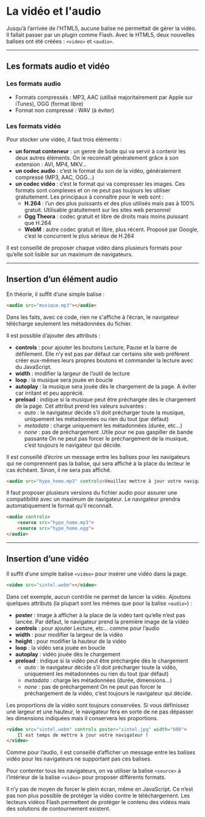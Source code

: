 # La vidéo et l'audio
Jusqu’à l’arrivée de l’HTML5, aucune balise ne permettait de gérer la vidéo. Il fallait passer par un plugin comme Flash. Avec le HTML5, deux nouvelles balises ont été créées : `<video>` et `<audio>`.

----

## Les formats audio et vidéo

### Les formats audio
- Formats compressés : MP3, AAC (utilisé majoritairement par Apple sur iTunes), OGG (format libre)
- Format non compressé : WAV (à éviter)

### Les formats vidéo
Pour stocker une vidéo, il faut trois éléments :
- **un format conteneur** : un genre de boite qui va servir à contenir les deux autres éléments. On le reconnaît généralement grâce à son extension : AVI, MP4, MKV…
- **un codec audio** : c’est le format du son de la vidéo, généralement compressé (MP3, AAC, OGG…)
- **un codec vidéo** : c’est le format qui va compresser les images. Ces formats sont complexes et on ne peut pas toujours les utiliser gratuitement. Les principaux à connaître pour le web sont :
  - **H.264** : l’un des plus puissants et des plus utilisés mais pas à 100% gratuit. Utilisable gratuitement sur les sites web personnel
  - **Ogg Theora** : codec gratuit et libre de droits mais moins puissant que H.264
  - **WebM** : autre codec gratuit et libre, plus récent. Proposé par Google, c’est le concurrent le plus sérieux de H.264

Il est conseillé de proposer chaque vidéo dans plusieurs formats pour qu’elle soit lisible sur un maximum de navigateurs.

----

## Insertion d’un élément audio
En théorie, il suffit d’une simple balise :

```html
<audio src="musique.mp3"></audio>
```

Dans les faits, avec ce code, rien ne s'affiche à l’écran, le navigateur télécharge seulement les métadonnées du fichier.


Il est possible d’ajouter des attributs :
- **controls** : pour ajouter les boutons Lecture, Pause et la barre de défilement. Elle n’y est pas par défaut car certains site web préfèrent créer eux-mêmes leurs propres boutons et commander la lecture avec du JavaScript.
- **width** : modifier la largeur de l’outil de lecture
- **loop** : la musique sera jouée en boucle
- **autoplay** : la musique sera jouée dès le chargement de la page. A éviter car irritant et peu apprécié.
- **preload** : indique si la musique peut être préchargée dès le chargement de la page. Cet attribut prend les valeurs suivantes :
  - *auto* : le navigateur décide s’il doit précharger  toute la musique, uniquement les métadonnées ou rien du tout (par défaut)
  - *metadata* : charge uniquement les métadonnées (durée, etc…)
  - *none* : pas de préchargement .Utile pour ne pas gaspiller de bande passante
On ne peut pas forcer le préchargement de la musique, c’est toujours le navigateur qui décide.

Il est conseillé d’écrire un message entre les balises pour les navigateurs qui ne comprennent pas la balise, qui sera affiché à la place du lecteur le cas échéant. Sinon, il ne sera pas affiché.

```html
<audio src="hype_home.mp3" controls>Veuillez mettre à jour votre navigateur !</audio>
```

Il faut proposer plusieurs versions du fichier audio pour assurer une compatibilité avec un maximum de navigateur. Le navigateur prendra automatiquement le format qu’il reconnaît.
```html
<audio controls>
    <source src="hype_home.mp3">
    <source src="hype_home.ogg">
</audio>
```

----

## Insertion d’une vidéo
Il suffit d’une simple balise `<video>` pour insérer une vidéo dans la page.

```html
<video src="sintel.webm"></video>
```

Dans cet exemple, aucun contrôle ne permet de lancer la vidéo.
Ajoutons quelques attributs (la plupart sont les mêmes que pour la balise `<audio>`) :
- **poster** : image à afficher à la place de la vidéo tant qu’elle n’est pas lancée. Par défaut, le navigateur prend la première image de la vidéo
- **controls** : pour ajouter Lecture, etc… comme pour l’audio
- **width** : pour modifier la largeur de la vidéo
- **height** : pour modifier la hauteur de la vidéo
- **loop** : la vidéo sera jouée en boucle
- **autoplay** : vidéo jouée dès le chargement
- **preload** : indique si la vidéo peut être préchargée dès le chargement
  - *auto* : le navigateur décide s’il doit précharger toute la vidéo, uniquement les métadonnées ou rien du tout (par défaut)
  - *metadata* : charge les métadonnées (durée, dimensions…)
  - *none* : pas de préchargement
On ne peut pas forcer le préchargement de la vidéo, c’est toujours le navigateur qui décide.

Les proportions de la vidéo sont toujours conservées. Si vous définissez une largeur et une hauteur, le navigateur fera en sorte de ne pas dépasser les dimensions indiquées mais il conservera les proportions.

```html
<video src="sintel.webm" controls poster="sintel.jpg" width="600">
    Il est temps de mettre à jour votre navigateur !
</video>
```

Comme pour l’audio, il est conseillé d’afficher un message entre les balises vidéo pour les navigateurs ne supportant pas ces balises.

Pour contenter tous les navigateurs, on va utiliser la balise `<source>` à l’intérieur de la balise `<video>` pour proposer différents formats.

Il n’y pas de moyen de forcer le plein écran, même en JavaScript. Ce n’est pas non plus possible de protéger la vidéo contre le téléchargement. Les lecteurs vidéos Flash permettent de protéger le contenu des vidéos mais des solutions de contournement existent.
